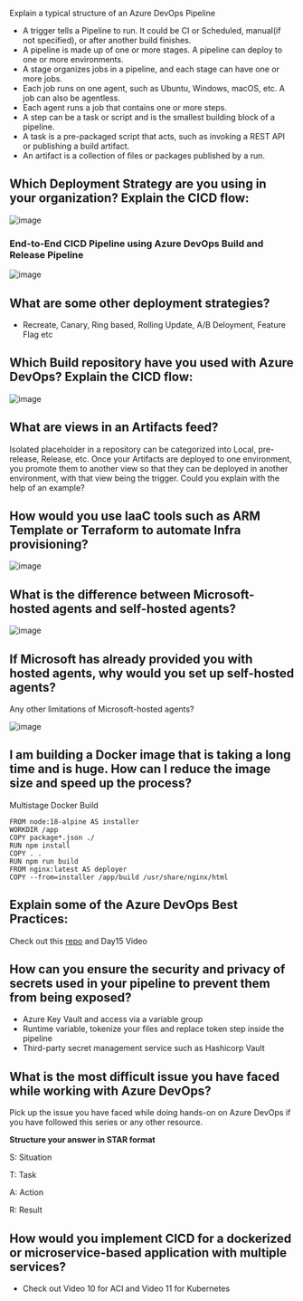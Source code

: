 Explain a typical structure of an Azure DevOps Pipeline

- A trigger tells a Pipeline to run. It could be CI or Scheduled, manual(if not specified), or after another build finishes.
- A pipeline is made up of one or more stages. A pipeline can deploy to one or more environments.
- A stage organizes jobs in a pipeline, and each stage can have one or more jobs.
- Each job runs on one agent, such as Ubuntu, Windows, macOS, etc. A job can also be agentless.
- Each agent runs a job that contains one or more steps.
- A step can be a task or script and is the smallest building block of a pipeline.
- A task is a pre-packaged script that acts, such as invoking a REST API or publishing a build artifact.
- An artifact is a collection of files or packages published by a run.

## Which Deployment Strategy are you using in your organization? Explain the CICD flow:


![image](https://github.com/piyushsachdeva/AzureDevOps-Zero-to-Hero/assets/40286378/5892b678-3cee-45a9-89ed-a3ff6e468e8d)


### End-to-End CICD Pipeline using Azure DevOps Build and Release Pipeline

![image](https://github.com/piyushsachdeva/AzureDevOps-Zero-to-Hero/assets/40286378/17a5a6dc-5707-4239-9ba8-b914fd11b137)

## What are some other deployment strategies?
- Recreate, Canary, Ring based, Rolling Update, A/B Deloyment, Feature Flag etc

## Which Build repository have you used with Azure DevOps? Explain the CICD flow:


![image](https://github.com/piyushsachdeva/AzureDevOps-Zero-to-Hero/assets/40286378/d9340a48-8c68-4b69-856a-2be1fb34c766)

## What are views in an Artifacts feed?
Isolated placeholder in a repository can be categorized into Local, pre-release, Release, etc. Once your Artifacts are deployed to one environment, you promote them to another view so that they can be deployed in another environment, with that view being the trigger.
Could you explain with the help of an example?

## How would you use IaaC tools such as ARM Template or Terraform to automate Infra provisioning?

![image](https://github.com/piyushsachdeva/AzureDevOps-Zero-to-Hero/assets/40286378/d8d9b95b-6b6f-4eb3-a0fc-aa01ac6a6d85)

## What is the difference between Microsoft-hosted agents and self-hosted agents?

![image](https://github.com/piyushsachdeva/AzureDevOps-Zero-to-Hero/assets/40286378/ed27ff4a-4786-48c9-a4df-f70bff2f7c7a)

## If Microsoft has already provided you with hosted agents, why would you set up self-hosted agents?
Any other limitations of Microsoft-hosted agents?

![image](https://github.com/piyushsachdeva/AzureDevOps-Zero-to-Hero/assets/40286378/9c9b4780-5750-46a2-986e-e705bcee6ef6)

## I am building a Docker image that is taking a long time and is huge. How can I reduce the image size and speed up the process?

Multistage Docker Build

```
FROM node:18-alpine AS installer
WORKDIR /app
COPY package*.json ./
RUN npm install
COPY . .
RUN npm run build
FROM nginx:latest AS deployer
COPY --from=installer /app/build /usr/share/nginx/html
```
## Explain some of the Azure DevOps Best Practices:

Check out this [repo](https://github.com/piyushsachdeva/AzureDevOps-Zero-to-Hero/blob/main/Day15/README.md) and Day15 Video

## How can you ensure the security and privacy of secrets used in your pipeline to prevent them from being exposed?
- Azure Key Vault and access via a variable group
- Runtime variable, tokenize your files and replace token step inside the pipeline
- Third-party secret management service such as Hashicorp Vault

## What is the most difficult issue you have faced while working with Azure DevOps?
Pick up the issue you have faced while doing hands-on on Azure DevOps if you have followed this series or any other resource.

**Structure your answer in STAR format**

S: Situation

T: Task

A: Action

R: Result

## How would you implement CICD for a dockerized or microservice-based application with multiple services?
- Check out Video 10 for ACI and Video 11 for Kubernetes

